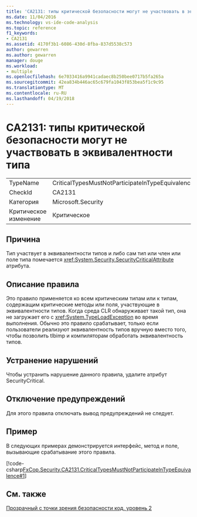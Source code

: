 ```yaml
---
title: 'CA2131: типы критической безопасности могут не участвовать в эквивалентности типа'
ms.date: 11/04/2016
ms.technology: vs-ide-code-analysis
ms.topic: reference
f1_keywords:
- CA2131
ms.assetid: 4170f3b1-6086-430d-8fba-837d5538c573
author: gewarren
ms.author: gewarren
manager: douge
ms.workload:
- multiple
ms.openlocfilehash: 6e7033416a9941cadaec8b250bee0717b5fa265a
ms.sourcegitcommit: 42ea834b446ac65c679fa1043f853bea5f1c9c95
ms.translationtype: MT
ms.contentlocale: ru-RU
ms.lasthandoff: 04/19/2018
---
```

# <a name="ca2131-security-critical-types-may-not-participate-in-type-equivalence"></a>CA2131: типы критической безопасности могут не участвовать в эквивалентности типа
|||
|-|-|
|TypeName|CriticalTypesMustNotParticipateInTypeEquivalence|
|CheckId|CA2131|
|Категория|Microsoft.Security|
|Критическое изменение|Критическое|

## <a name="cause"></a>Причина
 Тип участвует в эквивалентности типов и либо сам тип или член или поле типа помечается <xref:System.Security.SecurityCriticalAttribute> атрибута.

## <a name="rule-description"></a>Описание правила
 Это правило применяется ко всем критическим типам или к типам, содержащим критические методы или поля, участвующие в эквивалентности типов. Когда среда CLR обнаруживает такой тип, она не загружает его с <xref:System.TypeLoadException> во время выполнения. Обычно это правило срабатывает, только если пользователи реализуют эквивалентность типов вручную вместо того, чтобы позволить tlbimp и компиляторам обработать эквивалентность типов.

## <a name="how-to-fix-violations"></a>Устранение нарушений
 Чтобы устранить нарушение данного правила, удалите атрибут SecurityCritical.

## <a name="when-to-suppress-warnings"></a>Отключение предупреждений
 Для этого правила отключать вывод предупреждений не следует.

## <a name="example"></a>Пример
 В следующих примерах демонстрируется интерфейс, метод и поле, вызывающие срабатывание этого правила.

 [!code-csharp[FxCop.Security.CA2131.CriticalTypesMustNotParticipateInTypeEquivalence#1](../code-quality/codesnippet/CSharp/ca2131-security-critical-types-may-not-participate-in-type-equivalence_1.cs)]

## <a name="see-also"></a>См. также
 [Прозрачный с точки зрения безопасности код, уровень 2](/dotnet/framework/misc/security-transparent-code-level-2)